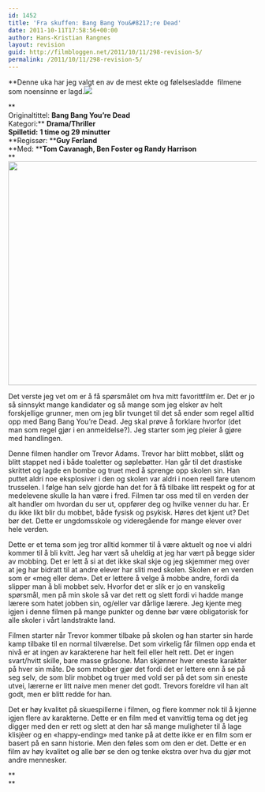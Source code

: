 ```yaml
---
id: 1452
title: 'Fra skuffen: Bang Bang You&#8217;re Dead'
date: 2011-10-11T17:58:56+00:00
author: Hans-Kristian Rangnes
layout: revision
guid: http://filmbloggen.net/2011/10/11/298-revision-5/
permalink: /2011/10/11/298-revision-5/
---
```

**Denne uka har jeg valgt en av de mest ekte og følelsesladde  filmene som noensinne er lagd.![](http://filmbloggen.net/wp-includes/js/tinymce/plugins/wordpress/img/trans.gif)<!--more-->

  
**  
Originaltittel: ****Bang Bang You&#8217;re Dead****  
Kategori:** **Drama/Thriller**  
**Spilletid:** **1 time og 29 minutter**  
**Regissør: ****Guy Ferland**  
**Med: ****Tom Cavanagh, Ben Foster og Randy Harrison**  
** [<img src="http://filmbloggen.net/wp-content/uploads//2011/05/ben-in-bang-bang-you-re-dead-e1310643186716.jpg" alt="" width="619" height="453" />](http://filmbloggen.net/wp-content/uploads//2011/05/ben-in-bang-bang-you-re-dead-e1310643186716.jpg)

Det verste jeg vet om er å få spørsmålet om hva mitt favorittfilm er. Det er jo så sinnsykt mange kandidater og så mange som jeg elsker av helt forskjellige grunner, men om jeg blir tvunget til det så ender som regel alltid opp med Bang Bang You&#8217;re Dead. Jeg skal prøve å forklare hvorfor (det man som regel gjør i en anmeldelse?). Jeg starter som jeg pleier å gjøre med handlingen.

Denne filmen handler om Trevor Adams. Trevor har blitt mobbet, slått og blitt stappet ned i både toaletter og søplebøtter. Han går til det drastiske skrittet og lagde en bombe og truet med å sprenge opp skolen sin. Han puttet aldri noe eksplosiver i den og skolen var aldri i noen reell fare utenom trusselen. I følge han selv gjorde han det for å få tilbake litt respekt og for at medelevene skulle la han være i fred. Filmen tar oss med til en verden der alt handler om hvordan du ser ut, oppfører deg og hvilke venner du har. Er du ikke likt blir du mobbet, både fysisk og psykisk. Høres det kjent ut? Det bør det. Dette er ungdomsskole og videregående for mange elever over hele verden.

Dette er et tema som jeg tror alltid kommer til å være aktuelt og noe vi aldri kommer til å bli kvitt. Jeg har vært så uheldig at jeg har vært på begge sider av mobbing. Det er lett å si at det ikke skal skje og jeg skjemmer meg over at jeg har bidratt til at andre elever har sliti med skolen. Skolen er en verden som er &laquo;meg eller dem&raquo;. Det er lettere å velge å mobbe andre, fordi da slipper man å bli mobbet selv. Hvorfor det er slik er jo en vanskelig spørsmål, men på min skole så var det rett og slett fordi vi hadde mange lærere som hatet jobben sin, og/eller var dårlige lærere. Jeg kjente meg igjen i denne filmen på mange punkter og denne bør være obligatorisk for alle skoler i vårt landstrakte land.

Filmen starter når Trevor kommer tilbake på skolen og han starter sin harde kamp tilbake til en normal tilværelse. Det som virkelig får filmen opp enda et nivå er at ingen av karakterene har helt feil eller helt rett. Det er ingen svart/hvitt skille, bare masse gråsone. Man skjønner hver eneste karakter på hver sin måte. De som mobber gjør det fordi det er lettere enn å se på seg selv, de som blir mobbet og truer med vold ser på det som sin eneste utvei, lærerne er litt naive men mener det godt. Trevors foreldre vil han alt godt, men er blitt redde for han.

Det er høy kvalitet på skuespillerne i filmen, og flere kommer nok til å kjenne igjen flere av karakterne. Dette er en film med et vanvittig tema og det jeg digger med den er rett og slett at den har så mange muligheter til å lage klisjèer og en &laquo;happy-ending&raquo; med tanke på at dette ikke er en film som er basert på en sann historie. Men den føles som om den er det. Dette er en film av høy kvalitet og alle bør se den og tenke ekstra over hva du gjør mot andre mennesker.

**  
**